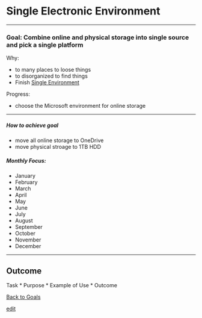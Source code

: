 # Single Electronic Environment 

---


### Goal: Combine online and physical storage into single source and pick a single platform 

Why:
 
*  to many places to loose things
*  to disorganized to find things
*  Finish [Single Environment](https://ch3ck3rs.github.io/Goals/Yearly-Goals/2020Goals/Personal/Single-Environment.html)

Progress:

* choose the Microsoft environment for online storage

----------

##### How to achieve goal 

*  move all online storage to OneDrive
*  move physical stroage to 1TB HDD

##### Monthly Focus:

* January 
* February
* March
* April
* May
* June
* July
* August
* September
* October
* November
* December

---

## Outcome 

Task * Purpose * Example of Use * Outcome

[Back to Goals](https://ch3ck3rs.github.io/Goals)

[edit](https://github.com/ch3ck3rs/Goals/blob/gh-pages/Yearly-Goals/2021Goals/Single-Electronic-Environment.md)